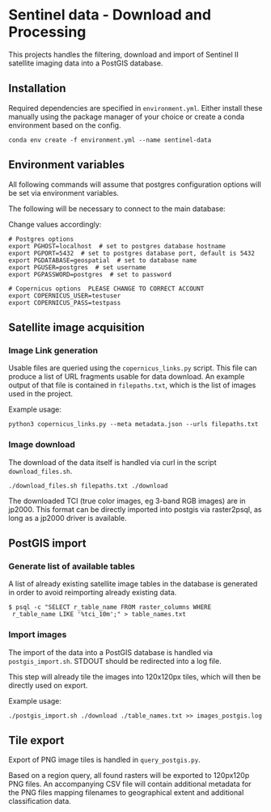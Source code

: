 # Sentinel data - Download and Processing

This projects handles the filtering, download and import of Sentinel II
satellite imaging data into a PostGIS database.

## Installation

Required dependencies are specified in `environment.yml`. Either install these
manually using the package manager of your choice or create a conda environment
based on the config.

```
conda env create -f environment.yml --name sentinel-data
```

## Environment variables

All following commands will assume that postgres configuration options will be
set via environment variables.

The following will be necessary to connect to the main database:

Change values accordingly:

```
# Postgres options
export PGHOST=localhost  # set to postgres database hostname
export PGPORT=5432  # set to postgres database port, default is 5432
export PGDATABASE=geospatial  # set to database name
export PGUSER=postgres  # set username
export PGPASSWORD=postgres  # set to password

# Copernicus options  PLEASE CHANGE TO CORRECT ACCOUNT
export COPERNICUS_USER=testuser
export COPERNICUS_PASS=testpass
```

## Satellite image acquisition

### Image Link generation

Usable files are queried using the `copernicus_links.py` script. This file can
produce a list of URL fragments usable for data download. An example output
of that file is contained in `filepaths.txt`, which is the list of images
used in the project.

Example usage:

```
python3 copernicus_links.py --meta metadata.json --urls filepaths.txt
```

### Image download

The download of the data itself is handled via curl in the script
`download_files.sh`.

```
./download_files.sh filepaths.txt ./download
```

The downloaded TCI (true color images, eg 3-band RGB images) are in jp2000. This
format can be directly imported into postgis via raster2psql, as long as a
jp2000 driver is available.

## PostGIS import

### Generate list of available tables

A list of already existing satellite image tables in the database is generated
in order to avoid reimporting already existing data.

```
$ psql -c "SELECT r_table_name FROM raster_columns WHERE
 r_table_name LIKE '%tci_10m';" > table_names.txt
```

### Import images

The import of the data into a PostGIS database is handled via
`postgis_import.sh`. STDOUT should be redirected into a log file.

This step will already tile the images into 120x120px tiles, which will then be
directly used on export.

Example usage:

```
./postgis_import.sh ./download ./table_names.txt >> images_postgis.log
```

## Tile export

Export of PNG image tiles is handled in `query_postgis.py`.

Based on a region query, all found rasters will be exported to 120px120p PNG
files. An accompanying CSV file will contain additional metadata for the PNG
files mapping filenames to geographical extent and additional classification
data.
